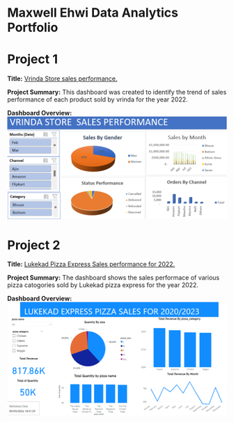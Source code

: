 # Maxwell Ehwi Data Analytics Portfolio
# Project 1
**Title:** [Vrinda Store sales performance.](https://github.com/MAXWELLEHWI/maxwellehwi.github.io)

**Project Summary:** This dashboard was created to identify the trend of sales performance of each product sold by vrinda for the year 2022.

**Dashboard Overview:**
![VRINDA](VRINDA.png)

# Project 2
**Title:** [Lukekad Pizza Express Sales performance for 2022.](https://github.com/MAXWELLEHWI/maxwellehwi.github.io)

**Project Summary:** The dashboard shows the sales performace of various pizza catogories sold by Lukekad pizza express for the year 2022.

**Dashboard Overview:**
![LUKEDASHBOARD](LUKEKAD.png)

